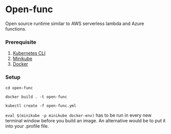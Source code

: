 # Open-func
Open source runtime similar to AWS serverless lambda and Azure functions.

### Prerequisite
1. [Kubernetes CLI](https://kubernetes.io/docs/tasks/tools/install-kubectl/)
2. [Minikube](https://minikube.sigs.k8s.io/docs/start/)
3. [Docker](https://docs.docker.com/engine/install/)

### Setup
`cd open-func`

`docker build . -t open-func`

`kubectl create -f open-func.yml`

`eval $(minikube -p minikube docker-env)` has to be run in every new terminal window before you build an image. An alternative would be to put it into your .profile file.
